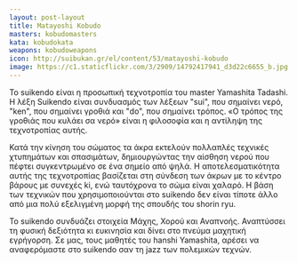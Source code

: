 ```yaml
---
layout: post-layout
title: Matayoshi Kobudo
masters: kobudomasters
kata: kobudokata
weapons: kobudoweapons
icon: http://suibukan.gr/el/content/53/matayoshi-kobudo
image: https://c1.staticflickr.com/3/2909/14792417941_d3d22c6655_b.jpg
---
```


Το suikendo είναι η προσωπική τεχνοτροπία του master Yamashita Tadashi. Η λέξη Suikendo είναι συνδυασμός των λέξεων "sui", που σημαίνει νερό, "ken", που σημαίνει γροθιά και "do", που σημαίνει τρόπος. «O τρόπος της γροθιάς που κυλάει σα νερό» είναι η φιλοσοφία και η αντίληψη της τεχνοτροπίας αυτής.

Κατά την κίνηση του σώματος τα άκρα εκτελούν πολλαπλές τεχνικές χτυπημάτων και σπασιμάτων, δημιουργώντας την αίσθηση νερού που πέφτει συγκεντρωμένο σε ένα σημείο από ψηλά. Η αποτελεσματικότητα αυτής της τεχνοτροπίας βασίζεται στη σύνδεση των άκρων με το κέντρο βάρους με συνεχές ki, ενώ ταυτόχρονα το σώμα είναι χαλαρό. Η βάση των τεχνικών που χρησιμοποιούνται στο suikendo δεν είναι τίποτε άλλο από μια πολύ εξελιγμένη μορφή της σπουδής του shorin ryu.

Το suikendo συνδυάζει στοιχεία Μάχης, Χορού και Αναπνοής. Αναπτύσσει τη φυσική δεξιότητα κι ευκινησία και δίνει στο πνεύμα μαχητική εγρήγορση.
Σε μας, τους μαθητές του hanshi Yamashita, αρέσει να αναφερόμαστε στο suikendo σαν τη jazz των πολεμικών τεχνών.